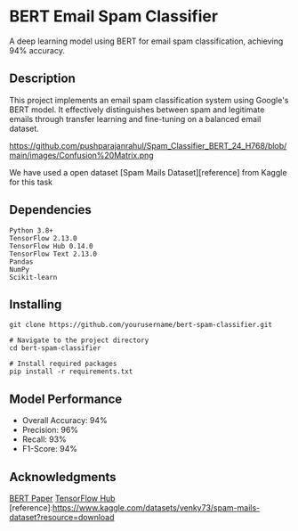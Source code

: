 # BERT Email Spam Classifier

A deep learning model using BERT for email spam classification, achieving 94% accuracy.

## Description

This project implements an email spam classification system using Google's BERT model. It effectively distinguishes between spam and legitimate emails through transfer learning and fine-tuning on a balanced email dataset.

https://github.com/pushparajanrahul/Spam_Classifier_BERT_24_H768/blob/main/images/Confusion%20Matrix.png

We have used a open dataset [Spam Mails Dataset][reference] from Kaggle for this task

## Dependencies

```
Python 3.8+
TensorFlow 2.13.0
TensorFlow Hub 0.14.0
TensorFlow Text 2.13.0
Pandas
NumPy
Scikit-learn
```

## Installing

```
git clone https://github.com/yourusername/bert-spam-classifier.git

# Navigate to the project directory
cd bert-spam-classifier

# Install required packages
pip install -r requirements.txt
```

## Model Performance

- Overall Accuracy: 94%
- Precision: 96%
- Recall: 93%
- F1-Score: 94%


## Acknowledgments

[BERT Paper](https://arxiv.org/abs/1810.04805)
[TensorFlow Hub](https://www.kaggle.com/models/tensorflow/bert/tensorFlow2/bert-en-uncased-l-10-h-768-a-12)
[reference]:https://www.kaggle.com/datasets/venky73/spam-mails-dataset?resource=download

